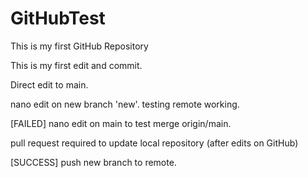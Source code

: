 # GitHubTest
This is my first GitHub Repository

This is my first edit and commit.

Direct edit to main.

nano edit on new branch 'new'. testing remote working.

[FAILED] nano edit on main to test merge origin/main.

pull request required to update local repository (after edits on GitHub)

[SUCCESS] push new branch to remote.
